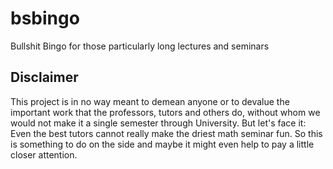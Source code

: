 # bsbingo
Bullshit Bingo for those particularly long lectures and seminars

## Disclaimer
This project is in no way meant to demean anyone or to devalue the important work
that the professors, tutors and others do, without whom we would not make it a
single semester through University. But let's face it: Even the best tutors
cannot really make the driest math seminar fun. So this is something to do on the
side and maybe it might even help to pay a little closer attention.
